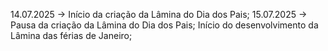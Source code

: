 14.07.2025 -> Início da criação da Lâmina do Dia dos Pais;
15.07.2025 -> Pausa da criação da Lâmina do Dia dos Pais; Início do desenvolvimento da Lâmina das férias de Janeiro;